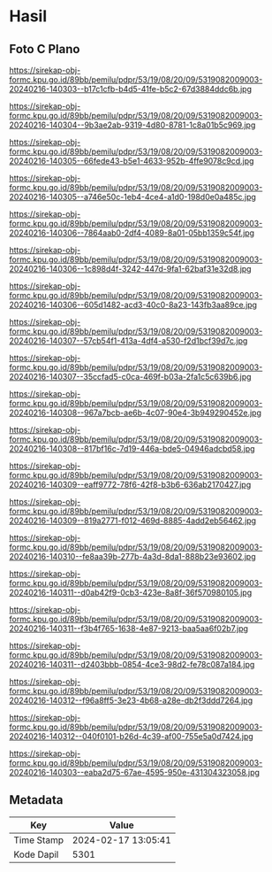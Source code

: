 # Hasil

## Foto C Plano

https://sirekap-obj-formc.kpu.go.id/89bb/pemilu/pdpr/53/19/08/20/09/5319082009003-20240216-140303--b17c1cfb-b4d5-41fe-b5c2-67d3884ddc6b.jpg

https://sirekap-obj-formc.kpu.go.id/89bb/pemilu/pdpr/53/19/08/20/09/5319082009003-20240216-140304--9b3ae2ab-9319-4d80-8781-1c8a01b5c969.jpg

https://sirekap-obj-formc.kpu.go.id/89bb/pemilu/pdpr/53/19/08/20/09/5319082009003-20240216-140305--66fede43-b5e1-4633-952b-4ffe9078c9cd.jpg

https://sirekap-obj-formc.kpu.go.id/89bb/pemilu/pdpr/53/19/08/20/09/5319082009003-20240216-140305--a746e50c-1eb4-4ce4-a1d0-198d0e0a485c.jpg

https://sirekap-obj-formc.kpu.go.id/89bb/pemilu/pdpr/53/19/08/20/09/5319082009003-20240216-140306--7864aab0-2df4-4089-8a01-05bb1359c54f.jpg

https://sirekap-obj-formc.kpu.go.id/89bb/pemilu/pdpr/53/19/08/20/09/5319082009003-20240216-140306--1c898d4f-3242-447d-9fa1-62baf31e32d8.jpg

https://sirekap-obj-formc.kpu.go.id/89bb/pemilu/pdpr/53/19/08/20/09/5319082009003-20240216-140306--605d1482-acd3-40c0-8a23-143fb3aa89ce.jpg

https://sirekap-obj-formc.kpu.go.id/89bb/pemilu/pdpr/53/19/08/20/09/5319082009003-20240216-140307--57cb54f1-413a-4df4-a530-f2d1bcf39d7c.jpg

https://sirekap-obj-formc.kpu.go.id/89bb/pemilu/pdpr/53/19/08/20/09/5319082009003-20240216-140307--35ccfad5-c0ca-469f-b03a-2fa1c5c639b6.jpg

https://sirekap-obj-formc.kpu.go.id/89bb/pemilu/pdpr/53/19/08/20/09/5319082009003-20240216-140308--967a7bcb-ae6b-4c07-90e4-3b949290452e.jpg

https://sirekap-obj-formc.kpu.go.id/89bb/pemilu/pdpr/53/19/08/20/09/5319082009003-20240216-140308--817bf16c-7d19-446a-bde5-04946adcbd58.jpg

https://sirekap-obj-formc.kpu.go.id/89bb/pemilu/pdpr/53/19/08/20/09/5319082009003-20240216-140309--eaff9772-78f6-42f8-b3b6-636ab2170427.jpg

https://sirekap-obj-formc.kpu.go.id/89bb/pemilu/pdpr/53/19/08/20/09/5319082009003-20240216-140309--819a2771-f012-469d-8885-4add2eb56462.jpg

https://sirekap-obj-formc.kpu.go.id/89bb/pemilu/pdpr/53/19/08/20/09/5319082009003-20240216-140310--fe8aa39b-277b-4a3d-8da1-888b23e93602.jpg

https://sirekap-obj-formc.kpu.go.id/89bb/pemilu/pdpr/53/19/08/20/09/5319082009003-20240216-140311--d0ab42f9-0cb3-423e-8a8f-36f570980105.jpg

https://sirekap-obj-formc.kpu.go.id/89bb/pemilu/pdpr/53/19/08/20/09/5319082009003-20240216-140311--f3b4f765-1638-4e87-9213-baa5aa6f02b7.jpg

https://sirekap-obj-formc.kpu.go.id/89bb/pemilu/pdpr/53/19/08/20/09/5319082009003-20240216-140311--d2403bbb-0854-4ce3-98d2-fe78c087a184.jpg

https://sirekap-obj-formc.kpu.go.id/89bb/pemilu/pdpr/53/19/08/20/09/5319082009003-20240216-140312--f96a8ff5-3e23-4b68-a28e-db2f3ddd7264.jpg

https://sirekap-obj-formc.kpu.go.id/89bb/pemilu/pdpr/53/19/08/20/09/5319082009003-20240216-140312--040f0101-b26d-4c39-af00-755e5a0d7424.jpg

https://sirekap-obj-formc.kpu.go.id/89bb/pemilu/pdpr/53/19/08/20/09/5319082009003-20240216-140303--eaba2d75-67ae-4595-950e-431304323058.jpg


## Metadata

| Key        | Value               |
| ---------- | ------------------- |
| Time Stamp | 2024-02-17 13:05:41 |
| Kode Dapil | 5301                |



